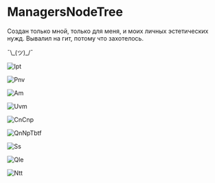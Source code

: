 # ManagersNodeTree

Создан только мной, только для меня, и моих личных эстетических нужд. Вывалил на гит, потому что захотелось.

¯\\\_(ツ)\_/¯

![Ipt](https://github.com/ugorek000/ManagersNodeTree/assets/120259754/27da0384-090a-49d8-bd24-b0ef14ce2213)

![Pnv](https://github.com/ugorek000/ManagersNodeTree/assets/120259754/7485ded7-3564-4acb-a6f4-1e34b0f712ab)

![Am](https://github.com/ugorek000/ManagersNodeTree/assets/120259754/711fa68a-893d-4992-8333-9bdc22f93238)

![Uvm](https://github.com/ugorek000/ManagersNodeTree/assets/120259754/6df2d7d9-1961-4dfc-8f7f-565407953bfb)

![CnCnp](https://github.com/ugorek000/ManagersNodeTree/assets/120259754/a4c9cc4d-e81d-4065-8747-bca273bd6525)

![QnNpTbtf](https://github.com/ugorek000/ManagersNodeTree/assets/120259754/be7e8f3e-e20b-4cb7-89ae-cf59adc9221e)

![Ss](https://github.com/ugorek000/ManagersNodeTree/assets/120259754/213acc08-c127-41b3-8b71-efe66425248c)

![Qle](https://github.com/ugorek000/ManagersNodeTree/assets/120259754/be073959-36c6-4b6e-b96e-0115672a5e99)

![Ntt](https://github.com/ugorek000/ManagersNodeTree/assets/120259754/800e5b7b-3e1f-4802-9ba1-f841b59663f9)
